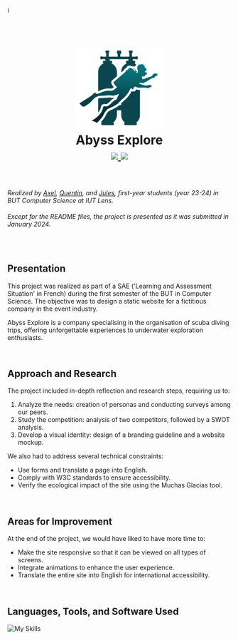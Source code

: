 i<h1 align="center">
  <br>
  <img src="https://github.com/quentinltg/abyss-explore/blob/main/media/logo-textless.png" width="200"></a>
  <br>
  <b>Abyss Explore</b>
  <br>
    <a href="https://github.com/quentinltg/abyss-explore/blob/main/README.md">
        <img src="https://img.shields.io/badge/README-FR-blue">
    </a>
    <a href="https://github.com/quentinltg/abyss-explore/blob/main/README-EN.md">
        <img src="https://img.shields.io/badge/README-EN-blue">
    </a>
</h1>

<br>

*Realized by [Axel](https://github.com/axelriv62), [Quentin](https://github.com/quentinltg), and
[Jules](https://github.com/roulio-dev), first-year students (year 23-24) in BUT Computer Science
at IUT Lens.*

###### Except for the README files, the project is presented as it was submitted in January 2024.

<br>

## Presentation

This project was realized as part of a SAE ('Learning and Assessment Situation' in French) during the
first semester of the BUT in Computer Science. The objective was to design a static website for a
fictitious company in the event industry.

Abyss Explore is a company specialising in the organisation of scuba diving trips, offering unforgettable 
experiences to underwater exploration enthusiasts.

<br>

## Approach and Research

The project included in-depth reflection and research steps, requiring us to:

1. Analyze the needs: creation of personas and conducting surveys among our peers.
2. Study the competition: analysis of two competitors, followed by a SWOT analysis.
3. Develop a visual identity: design of a branding guideline and a website mockup.

We also had to address several technical constraints:

- Use forms and translate a page into English.
- Comply with W3C standards to ensure accessibility.
- Verify the ecological impact of the site using the Muchas Glacias tool.

<br>

## Areas for Improvement

At the end of the project, we would have liked to have more time to:

- Make the site responsive so that it can be viewed on all types of screens.
- Integrate animations to enhance the user experience.
- Translate the entire site into English for international accessibility.

<br>

## Languages, Tools, and Software Used

![My Skills](https://go-skill-icons.vercel.app/api/icons?i=html,css,vscode,github,photoshop,xd,canva&theme=dark)

